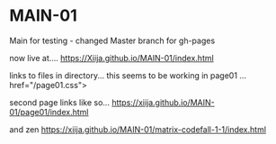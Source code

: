 # MAIN-01
Main for testing - changed Master branch for gh-pages

now live at.... https://Xiija.github.io/MAIN-01/index.html  

links to files in directory... this seems to be working in page01 ...
href="/page01.css"> 

second page links like so...
https://xiija.github.io/MAIN-01/page01/index.html

and zen
https://xiija.github.io/MAIN-01/matrix-codefall-1-1/index.html
